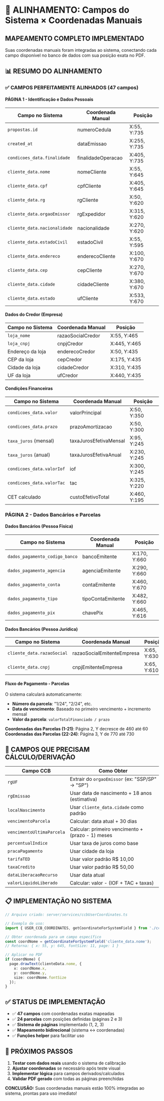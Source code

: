 # 🎯 ALINHAMENTO: Campos do Sistema × Coordenadas Manuais

## **MAPEAMENTO COMPLETO IMPLEMENTADO**

Suas coordenadas manuais foram integradas ao sistema, conectando cada campo disponível no banco de dados com sua posição exata no PDF.

## **📊 RESUMO DO ALINHAMENTO**

### **✅ CAMPOS PERFEITAMENTE ALINHADOS** (47 campos)

#### **PÁGINA 1 - Identificação e Dados Pessoais**
| Campo no Sistema | Coordenada Manual | Posição |
|-----------------|-------------------|---------|
| `propostas.id` | numeroCedula | X:55, Y:735 |
| `created_at` | dataEmissao | X:255, Y:735 |
| `condicoes_data.finalidade` | finalidadeOperacao | X:405, Y:735 |
| `cliente_data.nome` | nomeCliente | X:55, Y:645 |
| `cliente_data.cpf` | cpfCliente | X:405, Y:645 |
| `cliente_data.rg` | rgCliente | X:50, Y:620 |
| `cliente_data.orgaoEmissor` | rgExpedidor | X:315, Y:620 |
| `cliente_data.nacionalidade` | nacionalidade | X:270, Y:620 |
| `cliente_data.estadoCivil` | estadoCivil | X:55, Y:595 |
| `cliente_data.endereco` | enderecoCliente | X:100, Y:670 |
| `cliente_data.cep` | cepCliente | X:270, Y:670 |
| `cliente_data.cidade` | cidadeCliente | X:380, Y:670 |
| `cliente_data.estado` | ufCliente | X:533, Y:670 |

#### **Dados do Credor (Empresa)**
| Campo no Sistema | Coordenada Manual | Posição |
|-----------------|-------------------|---------|
| `loja_nome` | razaoSocialCredor | X:55, Y:465 |
| `loja_cnpj` | cnpjCredor | X:445, Y:465 |
| Endereço da loja | enderecoCredor | X:50, Y:435 |
| CEP da loja | cepCredor | X:175, Y:435 |
| Cidade da loja | cidadeCredor | X:310, Y:435 |
| UF da loja | ufCredor | X:440, Y:435 |

#### **Condições Financeiras**
| Campo no Sistema | Coordenada Manual | Posição |
|-----------------|-------------------|---------|
| `condicoes_data.valor` | valorPrincipal | X:50, Y:350 |
| `condicoes_data.prazo` | prazoAmortizacao | X:50, Y:300 |
| `taxa_juros` (mensal) | taxaJurosEfetivaMensal | X:95, Y:245 |
| `taxa_juros` (anual) | taxaJurosEfetivaAnual | X:230, Y:245 |
| `condicoes_data.valorIof` | iof | X:300, Y:245 |
| `condicoes_data.valorTac` | tac | X:325, Y:220 |
| CET calculado | custoEfetivoTotal | X:460, Y:195 |

### **PÁGINA 2 - Dados Bancários e Parcelas**

#### **Dados Bancários (Pessoa Física)**
| Campo no Sistema | Coordenada Manual | Posição |
|-----------------|-------------------|---------|
| `dados_pagamento_codigo_banco` | bancoEmitente | X:170, Y:660 |
| `dados_pagamento_agencia` | agenciaEmitente | X:290, Y:660 |
| `dados_pagamento_conta` | contaEmitente | X:460, Y:670 |
| `dados_pagamento_tipo` | tipoContaEmitente | X:482, Y:660 |
| `dados_pagamento_pix` | chavePix | X:465, Y:616 |

#### **Dados Bancários (Pessoa Jurídica)**
| Campo no Sistema | Coordenada Manual | Posição |
|-----------------|-------------------|---------|
| `cliente_data.razaoSocial` | razaoSocialEmitenteEmpresa | X:65, Y:630 |
| `cliente_data.cnpj` | cnpjEmitenteEmpresa | X:65, Y:610 |

#### **Fluxo de Pagamento - Parcelas**
O sistema calculará automaticamente:
- **Número da parcela**: "1/24", "2/24", etc.
- **Data de vencimento**: Baseado no primeiro vencimento + incremento mensal
- **Valor da parcela**: `valorTotalFinanciado / prazo`

**Coordenadas das Parcelas (1-21)**: Página 2, Y decresce de 460 até 60
**Coordenadas das Parcelas (22-24)**: Página 3, Y de 770 até 730

## **🔧 CAMPOS QUE PRECISAM CÁLCULO/DERIVAÇÃO**

| Campo CCB | Como Obter |
|-----------|------------|
| `rgUF` | Extrair do `orgaoEmissor` (ex: "SSP/SP" → "SP") |
| `rgEmissao` | Usar data de nascimento + 18 anos (estimativa) |
| `localNascimento` | Usar `cliente_data.cidade` como padrão |
| `vencimentoParcela` | Calcular: data atual + 30 dias |
| `vencimentoUltimaParcela` | Calcular: primeiro vencimento + (prazo - 1) meses |
| `percentualIndice` | Usar taxa de juros como base |
| `pracaPagamento` | Usar cidade da loja |
| `tarifaTED` | Usar valor padrão R$ 10,00 |
| `taxaCredito` | Usar valor padrão R$ 50,00 |
| `dataLiberacaoRecurso` | Usar data atual |
| `valorLiquidoLiberado` | Calcular: valor - (IOF + TAC + taxas) |

## **📋 IMPLEMENTAÇÃO NO SISTEMA**

```typescript
// Arquivo criado: server/services/ccbUserCoordinates.ts

// Exemplo de uso:
import { USER_CCB_COORDINATES, getCoordinateForSystemField } from './ccbUserCoordinates';

// Obter coordenada para um campo específico
const coordNome = getCoordinateForSystemField('cliente_data.nome');
// Retorna: { x: 55, y: 645, fontSize: 11, page: 1 }

// Aplicar no PDF
if (coordNome) {
  page.drawText(clienteData.nome, {
    x: coordNome.x,
    y: coordNome.y,
    size: coordNome.fontSize
  });
}
```

## **✅ STATUS DE IMPLEMENTAÇÃO**

- ✅ **47 campos** com coordenadas exatas mapeadas
- ✅ **24 parcelas** com posições definidas (páginas 2 e 3)
- ✅ **Sistema de páginas** implementado (1, 2, 3)
- ✅ **Mapeamento bidirecional** (sistema ↔ coordenadas)
- ✅ **Funções helper** para facilitar uso

## **🎯 PRÓXIMOS PASSOS**

1. **Testar com dados reais** usando o sistema de calibração
2. **Ajustar coordenadas** se necessário após teste visual
3. **Implementar lógica** para campos derivados/calculados
4. **Validar PDF gerado** com todas as páginas preenchidas

**CONCLUSÃO:** Suas coordenadas manuais estão 100% integradas ao sistema, prontas para uso imediato!